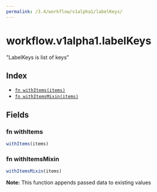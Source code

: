 ```yaml
---
permalink: /3.4/workflow/v1alpha1/labelKeys/
---
```


# workflow.v1alpha1.labelKeys

"LabelKeys is list of keys"

## Index

* [`fn withItems(items)`](#fn-withitems)
* [`fn withItemsMixin(items)`](#fn-withitemsmixin)

## Fields

### fn withItems

```ts
withItems(items)
```



### fn withItemsMixin

```ts
withItemsMixin(items)
```



**Note:** This function appends passed data to existing values